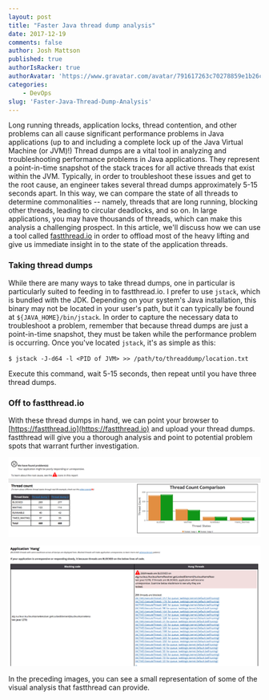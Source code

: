 ```yaml
---
layout: post
title: "Faster Java thread dump analysis"
date: 2017-12-19
comments: false
author: Josh Mattson
published: true
authorIsRacker: true
authorAvatar: 'https://www.gravatar.com/avatar/791617263c70278859e1b26c15d13eab'
categories:
    - DevOps
slug: 'Faster-Java-Thread-Dump-Analysis' 
---
```


Long running threads, application locks, thread contention, and other problems can all cause significant performance problems in Java applications (up to and including a complete lock up of the Java Virtual Machine (or JVM)!)  Thread dumps are a vital tool in analyzing and troubleshooting performance problems in Java applications.  They represent a point-in-time snapshot of the stack traces for all active threads that exist within the JVM.  Typically, in order to troubleshoot these issues and get to the root cause, an engineer takes several thread dumps approximately 5-15 seconds apart.  In this way, we can compare the state of all threads to determine commonalities -- namely, threads that are long running, blocking other threads, leading to circular deadlocks, and so on.  In large applications, you may have thousands of threads, which can make this analysis a challenging prospect.  In this article, we'll discuss how we can use a tool called [fastthread.io](https://fastthread.io/) in order to offload most of the heavy lifting and give us immediate insight in to the state of the application threads.

<!--more-->

### Taking thread dumps

While there are many ways to take thread dumps, one in particular is particularly suited to feeding in to fastthread.io.  I prefer to use `jstack`, which is bundled with the JDK.  Depending on your system's Java installation, this binary may not be located in your user's path, but it can typically be found at `${JAVA_HOME}/bin/jstack`.  In order to capture the necessary data to troubleshoot a problem, remember that because thread dumps are just a point-in-time snapshot, they must be taken while the performance problem is occurring.  Once you've located `jstack`, it's as simple as this:

`$ jstack -J-d64 -l <PID of JVM> >> /path/to/threaddump/location.txt`

Execute this command, wait 5-15 seconds, then repeat until you have three thread dumps.

### Off to fastthread.io

With these thread dumps in hand, we can point your browser to [https://fastthread.io](https://fastthread.io) and upload your thread dumps.  fastthread will give you a thorough analysis and point to potential problem spots that warrant further investigation.

![Thread Dump Analysis Summary](summary.png)

![Blocked Threads](blocked_threads.png)

In the preceding images, you can see a small representation of some of the visual analysis that fastthread can provide.
